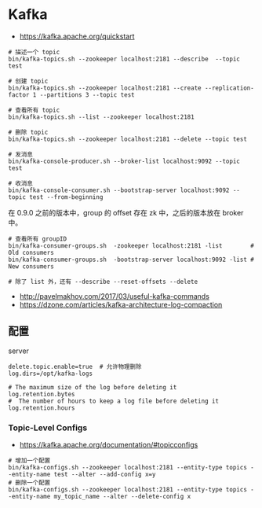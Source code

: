 # Kafka

- https://kafka.apache.org/quickstart


```
# 描述一个 topic
bin/kafka-topics.sh --zookeeper localhost:2181 --describe  --topic test

# 创建 topic
bin/kafka-topics.sh --zookeeper localhost:2181 --create --replication-factor 1 --partitions 3 --topic test

# 查看所有 topic
bin/kafka-topics.sh --list --zookeeper localhost:2181

# 删除 topic
bin/kafka-topics.sh --zookeeper localhost:2181 --delete --topic test

# 发消息
bin/kafka-console-producer.sh --broker-list localhost:9092 --topic test

# 收消息
bin/kafka-console-consumer.sh --bootstrap-server localhost:9092 --topic test --from-beginning

```

在 0.9.0 之前的版本中，group 的 offset 存在 zk 中，之后的版本放在 broker 中。

```
# 查看所有 groupID
bin/kafka-consumer-groups.sh  -zookeeper localhost:2181 -list        # Old consumers
bin/kafka-consumer-groups.sh  -bootstrap-server localhost:9092 -list # New consumers

# 除了 list 外，还有 --describe --reset-offsets --delete
```
- http://pavelmakhov.com/2017/03/useful-kafka-commands
- https://dzone.com/articles/kafka-architecture-log-compaction

## 配置

server
```
delete.topic.enable=true  # 允许物理删除
log.dirs=/opt/kafka-logs

# The maximum size of the log before deleting it
log.retention.bytes
#  The number of hours to keep a log file before deleting it
log.retention.hours
```

### Topic-Level Configs

- https://kafka.apache.org/documentation/#topicconfigs

```
# 增加一个配置
bin/kafka-configs.sh --zookeeper localhost:2181 --entity-type topics --entity-name test --alter --add-config x=y
# 删除一个配置
bin/kafka-configs.sh --zookeeper localhost:2181 --entity-type topics --entity-name my_topic_name --alter --delete-config x
```
